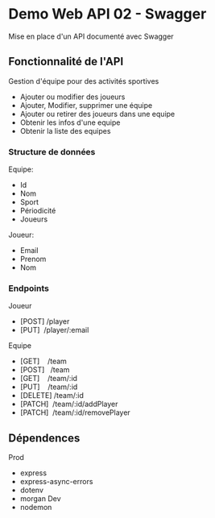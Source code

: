 # Demo Web API 02 - Swagger
Mise en place d'un API documenté avec Swagger

## Fonctionnalité de l'API 
Gestion d'équipe pour des activités sportives
- Ajouter ou modifier des joueurs
- Ajouter, Modifier, supprimer une équipe
- Ajouter ou retirer des joueurs dans une equipe
- Obtenir les infos d'une equipe
- Obtenir la liste des equipes

### Structure de données
Equipe:
- Id
- Nom
- Sport
- Périodicité
- Joueurs

Joueur:
- Email
- Prenom
- Nom

### Endpoints
Joueur
- [POST] /player
- [PUT]  /player/:email

Equipe
- [GET]    /team
- [POST]   /team
- [GET]    /team/:id
- [PUT]    /team/:id
- [DELETE] /team/:id
- [PATCH]  /team/:id/addPlayer
- [PATCH]  /team/:id/removePlayer

## Dépendences
Prod
- express
- express-async-errors
- dotenv
- morgan
Dev
- nodemon